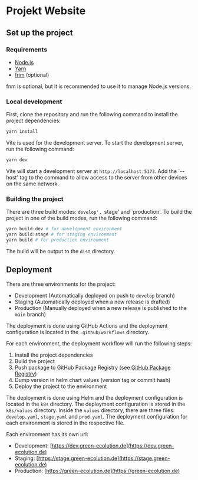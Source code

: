 # Projekt Website

## Set up the project

### Requirements

- [Node.js](https://nodejs.org/en)
- [Yarn](https://yarnpkg.com/)
- [fnm](https://github.com/Schniz/fnm) (optional)

fnm is optional, but it is recommended to use it to manage Node.js versions.

### Local development

First, clone the repository and run the following command to install the project dependencies:

```bash
yarn install
```

Vite is used for the development server. To start the development server, run the following command:

```bash
yarn dev
```

Vite will start a development server at `http://localhost:5173`. Add the `--host' tag to the command to allow access to the server from other devices on the same network.

### Building the project

There are three build modes: `develop', `stage' and `production'. To build the project in one of the build modes, run the following command:

```bash
yarn build:dev # for development environment
yarn build:stage # for staging environment
yarn build # for production environment
```

The build will be output to the `dist` directory.

## Deployment

There are three environments for the project:

- Development (Automatically deployed on push to `develop` branch)
- Staging (Automatically deployed when a new release is drafted)
- Production (Manually deployed when a new release is published to the `main` branch)

The deployment is done using GitHub Actions and the deployment configuration is located in the `.github/workflows` directory.

For each environment, the deployment workflow will run the following steps:

1. Install the project dependencies
2. Build the project
3. Push package to GitHub Package Registry (see [GitHub Package Registry](https://github.com/orgs/SmartCityFlensburg/packages?repo_name=project-website))
4. Dump version in helm chart values (version tag or commit hash)
5. Deploy the project to the environment

The deployment is done using Helm and the deployment configuration is located in the `k8s` directory. The deployment configuration is stored in the `k8s/values` directory. Inside the `values` directory, there are three files: `develop.yaml`, `stage.yaml` and `prod.yaml`. The deployment configuration for each environment is stored in the respective file.

Each environment has its own url:

- Development: [https://dev.green-ecolution.de](https://dev.green-ecolution.de)
- Staging: [https://stage.green-ecolution.de](https://stage.green-ecolution.de)
- Production: [https://green-ecolution.de](https://green-ecolution.de)
